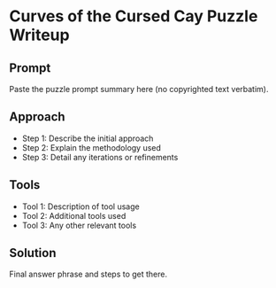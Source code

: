 # Curves of the Cursed Cay Puzzle Writeup

## Prompt

Paste the puzzle prompt summary here (no copyrighted text verbatim).

## Approach

- Step 1: Describe the initial approach
- Step 2: Explain the methodology used
- Step 3: Detail any iterations or refinements

## Tools

- Tool 1: Description of tool usage
- Tool 2: Additional tools used
- Tool 3: Any other relevant tools

## Solution

Final answer phrase and steps to get there.
